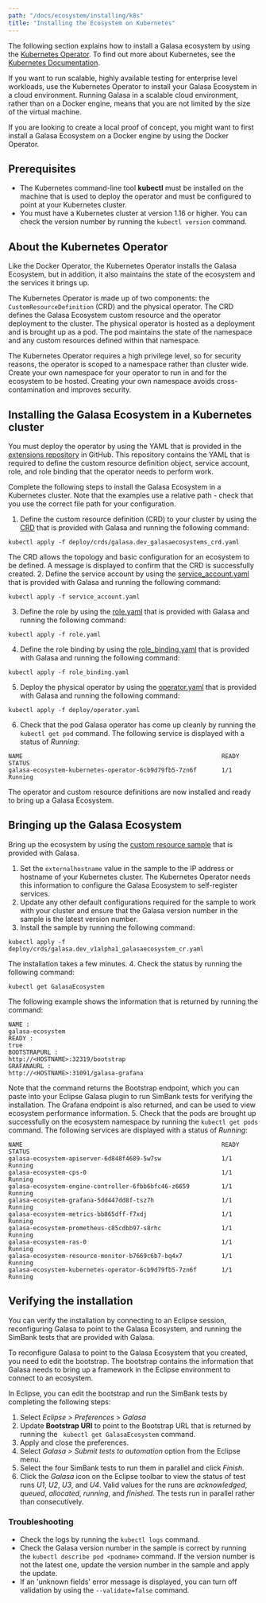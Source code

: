 ```yaml
---
path: "/docs/ecosystem/installing/k8s"
title: "Installing the Ecosystem on Kubernetes"
---
```


The following section explains how to install a Galasa ecosystem by using the <a href="https://github.com/galasa-dev/extensions/tree/master/galasa-ecosystem-kubernetes-operator" target="_blank"> Kubernetes Operator</a>. To find out more about Kubernetes, see the <a href=https://kubernetes.io/docs/home/ target="_blank"> Kubernetes Documentation</a>.

If you want to run scalable, highly available testing for enterprise level workloads, use the Kubernetes Operator to install your Galasa Ecosystem in a cloud environment. Running Galasa in a scalable cloud environment, rather than on a Docker engine, means that you are not limited by the size of the virtual machine.

If you are looking to create a local proof of concept, you might want to first install a Galasa Ecosystem on a Docker engine by using the Docker Operator.

## Prerequisites

- The Kubernetes command-line tool **kubectl** must be installed on the machine that is used to deploy the operator and must be configured to point at your Kubernetes cluster. 
- You must have a Kubernetes cluster at version 1.16 or higher. You can check the version number by running the ```kubectl version``` command.  

## About the Kubernetes Operator

Like the Docker Operator, the Kubernetes Operator installs the Galasa Ecosystem, but in addition, it also maintains the state of the ecosystem and the services it brings up. 

The Kubernetes Operator is made up of two components: the ```CustomResourceDefinition``` (CRD) and the physical operator. The CRD defines the Galasa Ecosystem custom resource and the operator deployment to the cluster. The physical operator is hosted as a deployment and is brought up as a pod. The pod maintains the state of the namespace and any custom resources defined within that namespace.

The Kubernetes Operator requires a high privilege level, so for security reasons, the  operator is scoped to a namespace rather than cluster wide. Create your own namespace for your operator to run in and for the ecosystem to be hosted. Creating your own namespace avoids cross-contamination and improves security. 

## Installing the Galasa Ecosystem in a Kubernetes cluster 

You must deploy the operator by using the YAML that is provided in the <a href=https://github.com/galasa-dev/extensions/tree/master/galasa-ecosystem-kubernetes-operator/deploy/ target="_blank">extensions repository</a> in GitHub. This repository contains the YAML that is required to define the custom resource definition object, service account, role, and role binding that the operator needs to perform work.

Complete the following steps to install the Galasa Ecosystem in a Kubernetes cluster. 
Note that the examples use a relative path - check that you use the correct file path for your configuration.

1. Define the custom resource definition (CRD) to your cluster by using the <a href=https://github.com/galasa-dev/extensions/tree/master/galasa-ecosystem-kubernetes-operator/deploy/crds/galasa.dev_galasaecosystems_crd.yaml target="_blank"> CRD</a> that is provided with Galasa and running the following command:  
```
kubectl apply -f deploy/crds/galasa.dev_galasaecosystems_crd.yaml
```
The CRD allows the topology and basic configuration for an ecosystem to be defined. A message is displayed to confirm that the CRD is successfully created.
2. Define the service account by using the <a href=https://github.com/galasa-dev/extensions/tree/master/galasa-ecosystem-kubernetes-operator/deploy/service_account.yaml target="_blank"> service_account.yaml</a> that is provided with Galasa and running the following command:
```
kubectl apply -f service_account.yaml
``` 
3. Define the role by using the <a href=https://github.com/galasa-dev/extensions/tree/master/galasa-ecosystem-kubernetes-operator/deploy/role.yaml target="_blank"> role.yaml</a> that is provided with Galasa and running the following command:
```
kubectl apply -f role.yaml
```
4. Define the role binding by using the <a href=https://github.com/galasa-dev/extensions/tree/master/galasa-ecosystem-kubernetes-operator/deploy/role_binding.yaml target="_blank"> role_binding.yaml</a> that is provided with Galasa and running the following command:
```
kubectl apply -f role_binding.yaml
```
5. Deploy the physical operator by using the <a href=https://github.com/galasa-dev/extensions/tree/master/galasa-ecosystem-kubernetes-operator/deploy/operator.yaml target="_blank"> operator.yaml</a> that is provided with Galasa and running the following command:
```
kubectl apply -f deploy/operator.yaml
```
6. Check that the pod Galasa operator has come up cleanly by running the ```kubectl get pod``` command. The following service is displayed with a status of *Running*:
```
NAME                                                        READY   STATUS    
galasa-ecosystem-kubernetes-operator-6cb9d79fb5-7zn6f       1/1     Running   
```
The operator and custom resource definitions are now installed and ready to bring up a Galasa Ecosystem. 

## Bringing up the Galasa Ecosystem

Bring up the ecosystem by using the <a href=https://github.com/galasa-dev/extensions/blob/master/galasa-ecosystem-kubernetes-operator/deploy/crds/galasa.dev_v1alpha1_galasaecosystem_cr.yaml target="_blank"> custom resource sample</a> that is provided with Galasa.


1. Set the ```externalhostname``` value in the sample to the IP address or hostname of your Kubernetes cluster. The Kubernetes Operator needs this information to configure the Galasa Ecosystem to self-register services. 
2. Update any other default configurations required for the sample to work with your cluster and ensure that the Galasa version number in the sample is the latest version number.
3. Install the sample by running the following command:
```
kubectl apply -f deploy/crds/galasa.dev_v1alpha1_galasaecosystem_cr.yaml
```
The installation takes a few minutes. 
4. Check the status by running the following command:
```
kubectl get GalasaEcosystem
```
The following example shows the information that is returned by running the command: 
```
NAME : 
galasa-ecosystem                  
READY :  
true
BOOTSTRAPURL :  
http://<HOSTNAME>:32319/bootstrap                                    
GRAFANAURL :
http://<HOSTNAME>:31091/galasa-grafana
```
Note that the command returns the Bootstrap endpoint, which you can paste into your Eclipse Galasa plugin to run SimBank tests for verifying the installation. The Grafana endpoint is also returned, and can be used to view ecosystem performance information.
5. Check that the pods are brought up successfully on the ecosystem namespace by running the ```kubectl get pods``` command. The following services are displayed with a status of *Running*:
```
NAME                                                        READY   STATUS    
galasa-ecosystem-apiserver-6d848f4689-5w7sw                 1/1     Running   
galasa-ecosystem-cps-0                                      1/1     Running   
galasa-ecosystem-engine-controller-6fbb6bfc46-z6659         1/1     Running   
galasa-ecosystem-grafana-5dd447dd8f-tsz7h                   1/1     Running   
galasa-ecosystem-metrics-bb865dff-f7xdj                     1/1     Running   
galasa-ecosystem-prometheus-c85cdbb97-s8rhc                 1/1     Running   
galasa-ecosystem-ras-0                                      1/1     Running   
galasa-ecosystem-resource-monitor-b7669c6b7-bq4x7           1/1     Running
galasa-ecosystem-kubernetes-operator-6cb9d79fb5-7zn6f       1/1     Running   
```

## Verifying the installation

You can verify the installation by connecting to an Eclipse session, reconfiguring Galasa to point to the Galasa Ecosystem, and running the SimBank tests that are provided with Galasa. 

To reconfigure Galasa to point to the Galasa Ecosystem that you created, you need to edit the bootstrap. The bootstrap contains the information that Galasa needs to bring up a framework in the Eclipse environment to connect to an ecosystem.  

In Eclipse, you can edit the bootstrap and run the SimBank tests by completing the following steps:

1.  Select *Eclipse > Preferences > Galasa* 
2.  Update **Bootstrap URI** to point to the Bootstrap URL that is returned by running the ``` kubectl get GalasaEcosystem``` command.
3.  Apply and close the preferences.   
4.  Select *Galasa > Submit tests to automation* option from the Eclipse menu. 
5.  Select the four SimBank tests to run them in parallel and click *Finish*. 
5.  Click the *Galasa* icon on the Eclipse toolbar to view the status of test runs *U1*, *U2*, *U3*, and *U4*. Valid values for the runs are *acknowledged*, *queued*, *allocated*, *running*, and *finished*. The tests run in parallel rather than consecutively.

### Troubleshooting

- Check the logs by running the ```kubectl logs``` command. 
- Check the Galasa version number in the sample is correct by running the ```kubectl describe pod <podname>``` command.  If the version number is not the latest one, update the version number in the sample and apply the update.
- If an 'unknown fields' error message is displayed, you can turn off validation by using the  ```--validate=false``` command. 


